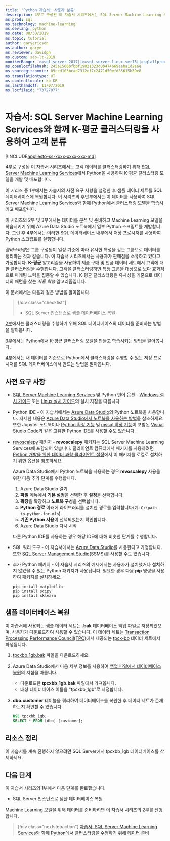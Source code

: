 ```yaml
---
title: 'Python 자습서: 사용자 분류'
description: 4부로 구성된 이 자습서 시리즈에서는 SQL Server Machine Learning Services와 함께 Python을 사용해서 SQL 데이터베이스에서 K-평균 알고리즘을 사용하여 고객들에 대한 클러스터링을 수행합니다.
ms.prod: sql
ms.technology: machine-learning
ms.devlang: python
ms.date: 08/30/2019
ms.topic: tutorial
author: garyericson
ms.author: garye
ms.reviewer: davidph
ms.custom: seo-lt-2019
monikerRange: '>=sql-server-2017||>=sql-server-linux-ver15||=sqlallproducts-allversions'
ms.openlocfilehash: 245a1566bfbbf19821323d0b474669eaba1d2e6e
ms.sourcegitcommit: 09ccd103bcad7312ef7c2471d50efd85615b59e8
ms.translationtype: HT
ms.contentlocale: ko-KR
ms.lasthandoff: 11/07/2019
ms.locfileid: "73727077"
---
```

# <a name="tutorial-categorizing-customers-using-k-means-clustering-with-sql-server-machine-learning-services"></a>자습서: SQL Server Machine Learning Services와 함께 K-평균 클러스터링을 사용하여 고객 분류

[!INCLUDE[appliesto-ss-xxxx-xxxx-xxx-md](../../includes/appliesto-ss-xxxx-xxxx-xxx-md.md)]

4부로 구성된 이 자습서 시리즈에서는 고객 데이터를 클러스터링하기 위해 [SQL Server Machine Learning Services](../what-is-sql-server-machine-learning.md)에서 Python을 사용하여 K-평균 클러스터링 모델을 개발 및 배포합니다.

이 시리즈 중 1부에서는 자습서의 사전 요구 사항을 설정한 후 샘플 데이터 세트를 SQL 데이터베이스에 복원합니다. 이 시리즈의 후반부에서는 이 데이터를 사용하여 SQL Server Machine Learning Services와 함께 Python에서 클러스터링 모델을 학습시키고 배포합니다.

이 시리즈의 2부 및 3부에서는 데이터를 분석 및 준비하고 Machine Learning 모델을 학습시키기 위해 Azure Data Studio 노트북에서 일부 Python 스크립트를 개발합니다. 그런 후 4부에서는 이러한 SQL 데이터베이스 내부에서 저장 프로시저를 사용하여 Python 스크립트를 실행합니다.

*클러스터링*은 그룹 구성원이 일정 기준에 따라 유사한 특성을 갖는 그룹으로 데이터를 정리하는 것과 같습니다. 이 자습서 시리즈에서는 사용자가 판매점을 소유하고 있다고 가정합니다. **K-평균** 알고리즘을 사용하여 제품 구매 및 반품 데이터 세트에서 고객에 대한 클러스터링을 수행합니다. 고객을 클러스터링하면 특정 그룹을 대상으로 보다 효과적으로 마케팅 노력을 집중할 수 있습니다.
K-평균 클러스터링은 유사성을 기준으로 데이터의 패턴을 찾는 *자율 학습* 알고리즘입니다.

이 문서에서는 다음과 같은 방법을 알아봅니다.

> [!div class="checklist"]
> * SQL Server 인스턴스로 샘플 데이터베이스 복원

[2부](python-clustering-model-prepare-data.md)에서는 클러스터링을 수행하기 위해 SQL 데이터베이스의 데이터를 준비하는 방법을 알아봅니다.

[3부](python-clustering-model-build.md)에서는 Python에서 K-평균 클러스터링 모델을 만들고 학습시키는 방법을 알아봅니다.

[4부](python-clustering-model-deploy.md)에서는 새 데이터를 기준으로 Python에서 클러스터링을 수행할 수 있는 저장 프로시저를 SQL 데이터베이스에서 만드는 방법을 알아봅니다.

## <a name="prerequisites"></a>사전 요구 사항

* [SQL Server Machine Learning Services](../what-is-sql-server-machine-learning.md) 및 Python 언어 옵션 - [Windows 설치 가이드](../install/sql-machine-learning-services-windows-install.md) 또는 [Linux 설치 가이드](https://docs.microsoft.com/sql/linux/sql-server-linux-setup-machine-learning?toc=%2fsql%2fadvanced-analytics%2ftoc.json&view=sql-server-linux-ver15)의 설치 지침을 따릅니다.

* Python IDE - 이 자습서에서는 [Azure Data Studio](../../azure-data-studio/what-is.md)의 Python 노트북을 사용합니다. 자세한 내용은 [Azure Data Studio에서 노트북을 사용하는 방법](../../azure-data-studio/sql-notebooks.md)을 참조하세요. 또한 Jupyter 노트북이나 [Python 확장 기능](https://marketplace.visualstudio.com/items?itemName=ms-python.python) 및 [mssql 확장 기능](https://marketplace.visualstudio.com/items?itemName=ms-mssql.mssql)이 포함된 [Visual Studio Code](https://code.visualstudio.com/docs)와 같은 고유한 Python IDE를 사용할 수도 있습니다.

* [revoscalepy](https://docs.microsoft.com/machine-learning-server/python-reference/revoscalepy/revoscalepy-package) 패키지 - **revoscalepy** 패키지는 SQL Server Machine Learning Services에 포함되어 있습니다. 클라이언트 컴퓨터에서 패키지를 사용하려면 [Python 개발을 위한 데이터 과학 클라이언트 설정](../python/setup-python-client-tools-sql.md)에서 이 패키지를 로컬로 설치하기 위한 옵션을 참조하세요.

  Azure Data Studio에서 Python 노트북을 사용하는 경우 **revoscalepy** 사용을 위한 다음 추가 단계를 수행합니다.

  1. Azure Data Studio 열기
  1. **파일** 메뉴에서 **기본 설정**을 선택한 후 **설정**을 선택합니다.
  1. **확장**을 확장하고 **노트북 구성**을 선택합니다.
  1. **Python 경로** 아래에 라이브러리를 설치한 경로를 입력합니다(예: `C:\path-to-python-for-mls`).
  1. **기존 Python 사용**이 선택되었는지 확인합니다.
  1. Azure Data Studio 다시 시작

  다른 Python IDE를 사용하는 경우 해당 IDE에 대해 비슷한 단계를 수행합니다.

* SQL 쿼리 도구 - 이 자습서에서는 [Azure Data Studio](../../azure-data-studio/what-is.md)를 사용한다고 가정합니다. 또한 [SQL Server Management Studio](../../ssms/sql-server-management-studio-ssms.md)(SSMS)를 사용할 수도 있습니다.

* 추가 Python 패키지 - 이 자습서 시리즈의 예제에서는 사용자가 설치했거나 설치하지 않았을 수 있는 Python 패키지가 사용됩니다. 필요한 경우 다음 **pip** 명령을 사용하여 패키지를 설치하세요.

  ```console
  pip install matplotlib
  pip install scipy
  pip install sklearn
  ```

## <a name="restore-the-sample-database"></a>샘플 데이터베이스 복원

이 자습서에 사용되는 샘플 데이터 세트는 **.bak** 데이터베이스 백업 파일로 저장되었으며, 사용자가 다운로드하여 사용할 수 있습니다. 이 데이터 세트는 [Transaction Processing Performance Council(TPC)](http://www.tpc.org/default.asp)에서 제공되는 [tpcx-bb](http://www.tpc.org/tpcx-bb/default.asp) 데이터 세트에서 파생됩니다.

1. [tpcxbb_1gb.bak](https://sqlchoice.blob.core.windows.net/sqlchoice/static/tpcxbb_1gb.bak) 파일을 다운로드하세요.

1. Azure Data Studio에서 다음 세부 정보를 사용하여 [백업 파일에서 데이터베이스 복원](../../azure-data-studio/tutorial-backup-restore-sql-server.md#restore-a-database-from-a-backup-file)의 지침을 따릅니다.

   * 다운로드한 **tpcxbb_1gb.bak** 파일에서 가져옵니다.
   * 대상 데이터베이스 이름을 "tpcxbb_1gb"로 지정합니다.

1. **dbo.customer** 테이블을 쿼리하여 데이터베이스를 복원한 후 데이터 세트가 존재하는지 확인할 수 있습니다.

    ```sql
    USE tpcxbb_1gb;
    SELECT * FROM [dbo].[customer];
    ```

## <a name="clean-up-resources"></a>리소스 정리

이 자습서를 계속 진행하지 않으려면 SQL Server에서 tpcxbb_1gb 데이터베이스를 삭제하세요.

## <a name="next-steps"></a>다음 단계

이 자습서 시리즈의 1부에서 다음 단계를 완료했습니다.

* SQL Server 인스턴스로 샘플 데이터베이스 복원

Machine Learning 모델을 위해 데이터를 준비하려면 이 자습서 시리즈의 2부를 진행합니다.

> [!div class="nextstepaction"]
> [자습서: SQL Server Machine Learning Services와 함께 Python에서 클러스터링을 수행하기 위해 데이터 준비](python-clustering-model-prepare-data.md)
